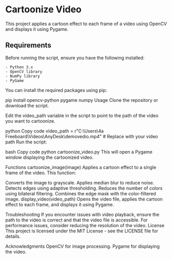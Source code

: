 # Cartoonize Video

This project applies a cartoon effect to each frame of a video using OpenCV and displays it using Pygame.

## Requirements

Before running the script, ensure you have the following installed:

    - Python 3.x
    - OpenCV library
    - NumPy library
    - PyGame

You can install the required packages using pip:


   pip install opencv-python pygame numpy
Usage
Clone the repository or download the script.

Edit the video_path variable in the script to point to the path of the video you want to cartoonize.

python
Copy code
video_path = r"C:\Users\4a Freeboard\Videos\AnyDesk\demovedio.mp4"  # Replace with your video path
Run the script:

bash
Copy code
python cartoonize_video.py
This will open a Pygame window displaying the cartoonized video.

Functions
cartoonize_image(image)
Applies a cartoon effect to a single frame of the video. This function:

Converts the image to grayscale.
Applies median blur to reduce noise.
Detects edges using adaptive thresholding.
Reduces the number of colors using bilateral filtering.
Combines the edge mask with the color-filtered image.
display_video(video_path)
Opens the video file, applies the cartoon effect to each frame, and displays it using Pygame.

Troubleshooting
If you encounter issues with video playback, ensure the path to the video is correct and that the video file is accessible.
For performance issues, consider reducing the resolution of the video.
License
This project is licensed under the MIT License - see the LICENSE file for details.

Acknowledgments
OpenCV for image processing.
Pygame for displaying the video.
